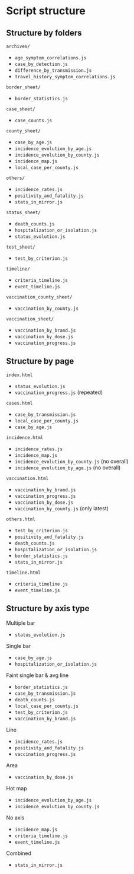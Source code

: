 Script structure
================


Structure by folders
--------------------

`archives/`
  - `age_symptom_correlations.js`
  - `case_by_detection.js`
  - `difference_by_transmission.js`
  - `travel_history_symptom_correlations.js`

`border_sheet/`
  - `border_statistics.js`
  
`case_sheet/`
  - `case_counts.js`
  
`county_sheet/`
  - `case_by_age.js`
  - `incidence_evolution_by_age.js`
  - `incidence_evolution_by_county.js`
  - `incidence_map.js`
  - `local_case_per_county.js`
  
`others/`
  - `incidence_rates.js`
  - `positivity_and_fatality.js`
  - `stats_in_mirror.js`

`status_sheet/`
  - `death_counts.js`
  - `hospitalization_or_isolation.js`
  - `status_evolution.js`

`test_sheet/`
  - `test_by_criterion.js`

`timeline/`
  - `criteria_timeline.js`
  - `event_timeline.js`
  
`vaccination_county_sheet/`
  - `vaccination_by_county.js`

`vaccination_sheet/`
  - `vaccination_by_brand.js`
  - `vaccination_by_dose.js`
  - `vaccination_progress.js`


Structure by page
-----------------

`index.html`
  - `status_evolution.js`
  - `vaccination_progress.js` (repeated)

`cases.html`
  - `case_by_transmission.js`
  - `local_case_per_county.js`
  - `case_by_age.js`

`incidence.html`
  - `incidence_rates.js`
  - `incidence_map.js`
  - `incidence_evolution_by_county.js` (no overall)
  - `incidence_evolution_by_age.js` (no overall)

`vaccination.html`
  - `vaccination_by_brand.js`
  - `vaccination_progress.js`
  - `vaccination_by_dose.js`
  - `vaccination_by_county.js` (only latest)

`others.html`
  - `test_by_criterion.js`
  - `positivity_and_fatality.js`
  - `death_counts.js`
  - `hospitalization_or_isolation.js`
  - `border_statistics.js`
  - `stats_in_mirror.js`

`timeline.html`
  - `criteria_timeline.js`
  - `event_timeline.js`

  
Structure by axis type
----------------------

Multiple bar
  - `status_evolution.js`

Single bar
  - `case_by_age.js`
  - `hospitalization_or_isolation.js`

Faint single bar & avg line
  - `border_statistics.js`
  - `case_by_transmission.js`
  - `death_counts.js`
  - `local_case_per_county.js`
  - `test_by_criterion.js`
  - `vaccination_by_brand.js`

Line
  - `incidence_rates.js`
  - `positivity_and_fatality.js`
  - `vaccination_progress.js`

Area
  - `vaccination_by_dose.js`

Hot map
  - `incidence_evolution_by_age.js`
  - `incidence_evolution_by_county.js`

No axis
  - `incidence_map.js`
  - `criteria_timeline.js`
  - `event_timeline.js`

Combined
  - `stats_in_mirror.js`
